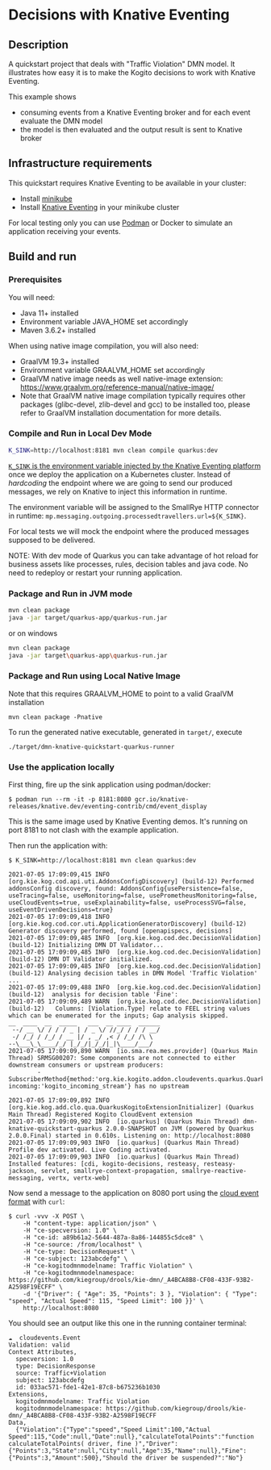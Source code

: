 # Decisions with Knative Eventing

## Description

A quickstart project that deals with "Traffic Violation" DMN model. It illustrates how easy it is to make the Kogito decisions to work with Knative
Eventing.

This example shows

* consuming events from a Knative Eventing broker and for each event evaluate the DMN model
* the model is then evaluated and the output result is sent to Knative broker

## Infrastructure requirements

This quickstart requires Knative Eventing to be available in your cluster:

* Install [minikube](https://kubernetes.io/docs/tasks/tools/install-minikube/)
* Install [Knative Eventing](https://knative.dev/docs/install/) in your minikube cluster

For local testing only you can use [Podman](https://podman.io/getting-started/installation.html) or Docker to simulate an application receiving your
events.

## Build and run

### Prerequisites

You will need:

- Java 11+ installed
- Environment variable JAVA_HOME set accordingly
- Maven 3.6.2+ installed

When using native image compilation, you will also need:

- GraalVM 19.3+ installed
- Environment variable GRAALVM_HOME set accordingly
- GraalVM native image needs as well native-image extension: https://www.graalvm.org/reference-manual/native-image/
- Note that GraalVM native image compilation typically requires other packages (glibc-devel, zlib-devel and gcc) to be installed too, please refer to
  GraalVM installation documentation for more details.

### Compile and Run in Local Dev Mode

```sh
K_SINK=http://localhost:8181 mvn clean compile quarkus:dev
```

[`K_SINK` is the environment variable injected by the Knative Eventing platform](https://knative.dev/docs/eventing/samples/sinkbinding/#create-our-sinkbinding)
once we deploy the application on a Kubernetes cluster. Instead of _hardcoding_ the endpoint where we are going to send our produced messages, we rely
on Knative to inject this information in runtime.

The environment variable will be assigned to the SmallRye HTTP connector in runtime: `mp.messaging.outgoing.processedtravellers.url=${K_SINK}`.

For local tests we will mock the endpoint where the produced messages supposed to be delivered.

NOTE: With dev mode of Quarkus you can take advantage of hot reload for business assets like processes, rules, decision tables and java code. No need
to redeploy or restart your running application.

### Package and Run in JVM mode

```sh
mvn clean package
java -jar target/quarkus-app/quarkus-run.jar
```

or on windows

```sh
mvn clean package
java -jar target\quarkus-app\quarkus-run.jar
```

### Package and Run using Local Native Image

Note that this requires GRAALVM_HOME to point to a valid GraalVM installation

```
mvn clean package -Pnative
```

To run the generated native executable, generated in `target/`, execute

```
./target/dmn-knative-quickstart-quarkus-runner
```

### Use the application locally

First thing, fire up the sink application using podman/docker:

```shell script
$ podman run --rm -it -p 8181:8080 gcr.io/knative-releases/knative.dev/eventing-contrib/cmd/event_display
```

This is the same image used by Knative Eventing demos. It's running on port 8181 to not clash with the example application.

Then run the application with:

```shell script
$ K_SINK=http://localhost:8181 mvn clean quarkus:dev

2021-07-05 17:09:09,415 INFO  [org.kie.kog.cod.api.uti.AddonsConfigDiscovery] (build-12) Performed addonsConfig discovery, found: AddonsConfig{usePersistence=false, useTracing=false, useMonitoring=false, usePrometheusMonitoring=false, useCloudEvents=true, useExplainability=false, useProcessSVG=false, useEventDrivenDecisions=true}
2021-07-05 17:09:09,418 INFO  [org.kie.kog.cod.cor.uti.ApplicationGeneratorDiscovery] (build-12) Generator discovery performed, found [openapispecs, decisions]
2021-07-05 17:09:09,485 INFO  [org.kie.kog.cod.dec.DecisionValidation] (build-12) Initializing DMN DT Validator...
2021-07-05 17:09:09,485 INFO  [org.kie.kog.cod.dec.DecisionValidation] (build-12) DMN DT Validator initialized.
2021-07-05 17:09:09,485 INFO  [org.kie.kog.cod.dec.DecisionValidation] (build-12) Analysing decision tables in DMN Model 'Traffic Violation' ...
2021-07-05 17:09:09,488 INFO  [org.kie.kog.cod.dec.DecisionValidation] (build-12)  analysis for decision table 'Fine':
2021-07-05 17:09:09,489 WARN  [org.kie.kog.cod.dec.DecisionValidation] (build-12)   Columns: [Violation.Type] relate to FEEL string values which can be enumerated for the inputs; Gap analysis skipped.
__  ____  __  _____   ___  __ ____  ______ 
 --/ __ \/ / / / _ | / _ \/ //_/ / / / __/ 
 -/ /_/ / /_/ / __ |/ , _/ ,< / /_/ /\ \   
--\___\_\____/_/ |_/_/|_/_/|_|\____/___/   
2021-07-05 17:09:09,890 WARN  [io.sma.rea.mes.provider] (Quarkus Main Thread) SRMSG00207: Some components are not connected to either downstream consumers or upstream producers:
        - SubscriberMethod{method:'org.kie.kogito.addon.cloudevents.quarkus.QuarkusCloudEventPublisher#onEvent', incoming:'kogito_incoming_stream'} has no upstream

2021-07-05 17:09:09,892 INFO  [org.kie.kog.add.clo.qua.QuarkusKogitoExtensionInitializer] (Quarkus Main Thread) Registered Kogito CloudEvent extension
2021-07-05 17:09:09,902 INFO  [io.quarkus] (Quarkus Main Thread) dmn-knative-quickstart-quarkus 2.0.0-SNAPSHOT on JVM (powered by Quarkus 2.0.0.Final) started in 0.610s. Listening on: http://localhost:8080
2021-07-05 17:09:09,903 INFO  [io.quarkus] (Quarkus Main Thread) Profile dev activated. Live Coding activated.
2021-07-05 17:09:09,903 INFO  [io.quarkus] (Quarkus Main Thread) Installed features: [cdi, kogito-decisions, resteasy, resteasy-jackson, servlet, smallrye-context-propagation, smallrye-reactive-messaging, vertx, vertx-web]
``` 

Now send a message to the application on 8080 port using the [cloud event format](https://github.com/cloudevents/spec) with `curl`:

```shell script
$ curl -vvv -X POST \
    -H "content-type: application/json" \
    -H "ce-specversion: 1.0" \
    -H "ce-id: a89b61a2-5644-487a-8a86-144855c5dce8" \
    -H "ce-source: /from/localhost" \
    -H "ce-type: DecisionRequest" \
    -H "ce-subject: 123abcdefg" \
    -H "ce-kogitodmnmodelname: Traffic Violation" \
    -H "ce-kogitodmnmodelnamespace: https://github.com/kiegroup/drools/kie-dmn/_A4BCA8B8-CF08-433F-93B2-A2598F19ECFF" \
    -d '{"Driver": { "Age": 35, "Points": 3 }, "Violation": { "Type": "speed", "Actual Speed": 115, "Speed Limit": 100 }}' \
    http://localhost:8080
```

You should see an output like this one in the running container terminal:

```shell script
☁️  cloudevents.Event
Validation: valid
Context Attributes,
  specversion: 1.0
  type: DecisionResponse
  source: Traffic+Violation
  subject: 123abcdefg
  id: 033ac571-fde1-42e1-87c8-b675236b1030
Extensions,
  kogitodmnmodelname: Traffic Violation
  kogitodmnmodelnamespace: https://github.com/kiegroup/drools/kie-dmn/_A4BCA8B8-CF08-433F-93B2-A2598F19ECFF
Data,
  {"Violation":{"Type":"speed","Speed Limit":100,"Actual Speed":115,"Code":null,"Date":null},"calculateTotalPoints":"function calculateTotalPoints( driver, fine )","Driver":{"Points":3,"State":null,"City":null,"Age":35,"Name":null},"Fine":{"Points":3,"Amount":500},"Should the driver be suspended?":"No"}
```
